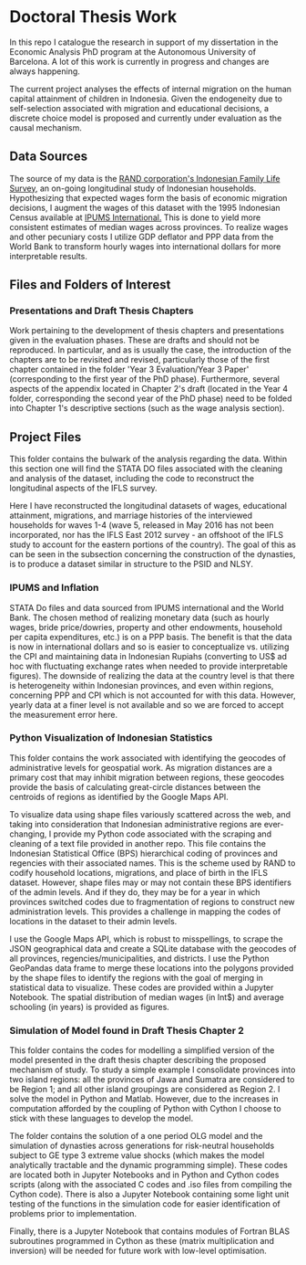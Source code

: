 # Doctoral Thesis Work

In this repo I catalogue the research in support of my dissertation in the Economic Analysis PhD program at the Autonomous University of Barcelona. A lot of this work is currently in progress and changes are always happening.

The current project analyses the effects of internal migration on the human capital attainment of children in Indonesia. Given the endogeneity due to self-selection associated with migration and educational decisions, a discrete choice model is proposed and currently under evaluation as the causal mechanism.

## Data Sources
The source of my data is the [RAND corporation's Indonesian Family Life Survey](http://www.rand.org/labor/FLS/IFLS.html), an on-going longitudinal study of Indonesian households. Hypothesizing that expected wages form the basis of economic migration decisions, I augment the wages of this dataset with the 1995 Indonesian Census available at [IPUMS International.](https://international.ipums.org/international) This is done to yield more consistent estimates of median wages across provinces. To realize wages and other pecuniary costs I utilize GDP deflator and PPP data from the World Bank to transform hourly wages into international dollars for more interpretable results.

## Files and Folders of Interest

### Presentations and Draft Thesis Chapters

Work pertaining to the development of thesis chapters and presentations given in the evaluation phases. These are drafts and should not be reproduced. In particular, and as is usually the case, the introduction of the chapters are to be revisited and revised, particularly those of the first chapter contained in the folder 'Year 3 Evaluation/Year 3 Paper' (corresponding to the first year of the PhD phase). Furthermore, several aspects of the appendix located in Chapter 2's draft (located in the Year 4 folder, corresponding the second year of the PhD phase) need to be folded into Chapter 1's descriptive sections (such as the wage analysis section). 

## Project Files

This folder contains the bulwark of the analysis regarding the data. Within this section one will find the STATA DO files associated with the cleaning and analysis of the dataset, including the code to reconstruct the longitudinal aspects of the IFLS survey. 

Here I have reconstructed the longitudinal datasets of wages, educational attainment, migrations, and marriage histories of the interviewed households for waves 1-4 (wave 5, released in May 2016 has not been incorporated, nor has the IFLS East 2012 survey - an offshoot of the IFLS study to account for the eastern portions of the country). The goal of this as can be seen in the subsection concerning the construction of the dynasties, is to produce a dataset similar in structure to the PSID and NLSY. 

### IPUMS and Inflation

STATA Do files and data sourced from IPUMS international and the World Bank. The chosen method of realizing monetary data (such as hourly wages, bride price/dowries, property and other endowments, household per capita expenditures, etc.) is on a PPP basis. The benefit is that the data is now in international dollars and so is easier to conceptualize vs. utilizing the CPI and maintaining data in Indonesian Rupiahs (converting to US$ ad hoc with fluctuating exchange rates when needed to provide interpretable figures). The downside of realizing the data at the country level is that there is heterogeneity within Indonesian provinces, and even within regions, concerning PPP and CPI which is not accounted for with this data. However, yearly data at a finer level is not available and so we are forced to accept the measurement error here. 

### Python Visualization of Indonesian Statistics

This folder contains the work associated with identifying the geocodes of administrative levels for geospatial work. As migration distances are a primary cost that may inhibit migration between regions, these geocodes provide the basis of calculating great-circle distances between the centroids of regions as identified by the Google Maps API. 

To visualize data using shape files variously scattered across the web, and taking into consideration that Indonesian administrative regions are ever-changing, I provide my Python code associated with the scraping and cleaning of a text file provided in another repo. This file contains the Indonesian Statistical Office (BPS) hierarchical coding of provinces and regencies with their associated names. This is the scheme used by RAND to codify household locations, migrations, and place of birth in the IFLS dataset. However, shape files may or may not contain these BPS identifiers of the admin levels. And if they do, they may be for a year in which provinces switched codes due to fragmentation of regions to construct new administration levels. This provides a challenge in mapping the codes of locations in the dataset to their admin levels. 

I use the Google Maps API, which is robust to misspellings, to scrape the JSON geographical data and create a SQLite database with the geocodes of all provinces, regencies/municipalities, and districts. I use the Python GeoPandas data frame to merge these locations into the polygons provided by the shape files to identify the regions with the goal of merging in statistical data to visualize. These codes are provided within a Jupyter Notebook. The spatial distribution of median wages (in Int$) and average schooling (in years) is provided as figures.

### Simulation of Model found in Draft Thesis Chapter 2

This folder contains the codes for modelling a simplified version of the model presented in the draft thesis chapter describing the proposed mechanism of study. To study a simple example I consolidate provinces into two island regions: all the provinces of Jawa and Sumatra are considered to be Region 1; and all other island groupings are considered as Region 2. I solve the model in Python and Matlab. However, due to the increases in computation afforded by the coupling of Python with Cython I choose to stick with these languages to develop the model.

The folder contains the solution of a one period OLG model and the simulation of dynasties across generations for risk-neutral households subject to GE type 3 extreme value shocks (which makes the model analytically tractable and the dynamic programming simple). These codes are located both in Jupyter Notebooks and in Python and Cython codes scripts (along with the associated C codes and .iso files from compiling the Cython code). There is also a Jupyter Notebook containing some light unit testing of the functions in the simulation code for easier identification of problems prior to implementation. 

Finally, there is a Jupyter Notebook that contains modules of Fortran BLAS subroutines programmed in Cython as these (matrix multiplication and inversion) will be needed for future work with low-level optimisation.

